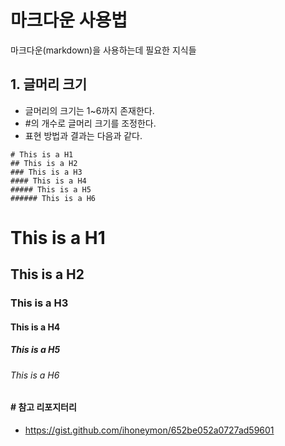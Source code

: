 # 마크다운 사용법
마크다운(markdown)을 사용하는데 필요한 지식들

## 1. 글머리 크기
- 글머리의 크기는 1~6까지 존재한다.
- #의 개수로 글머리 크기를 조정한다.
- 표현 방법과 결과는 다음과 같다.
```
# This is a H1
## This is a H2
### This is a H3
#### This is a H4
##### This is a H5
###### This is a H6
```
# This is a H1
## This is a H2
### This is a H3
#### This is a H4
##### This is a H5
###### This is a H6

#### # 참고 리포지터리
- https://gist.github.com/ihoneymon/652be052a0727ad59601 
